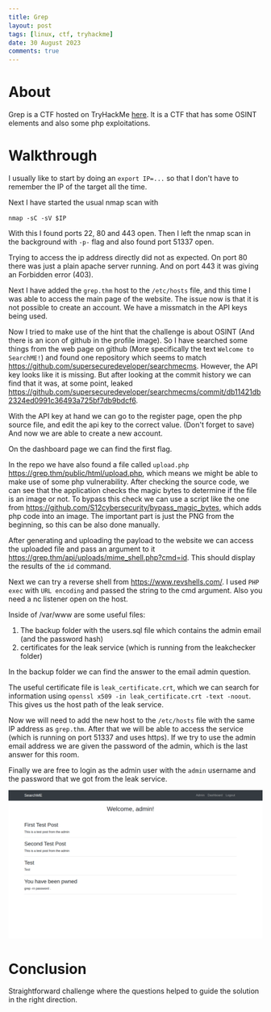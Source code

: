 ```yaml
---
title: Grep
layout: post
tags: [linux, ctf, tryhackme]
date: 30 August 2023
comments: true
---
```


# About

Grep is a CTF hosted on TryHackMe [here](https://tryhackme.com/room/greprtp).
It is a CTF that has some OSINT elements and also some php exploitations.

# Walkthrough

I usually like to start by doing an `export IP=...` so that I don't have to
remember the IP of the target all the time.

Next I have started the usual nmap scan with

```console
nmap -sC -sV $IP
```

With this I found ports 22, 80 and 443 open. Then I left the nmap scan in the
background with `-p-` flag and also found port 51337 open.

Trying to access the ip address directly did not as expected. On port 80 there
was just a plain apache server running. And on port 443 it was giving an
Forbidden error (403).

Next I have added the `grep.thm` host to the `/etc/hosts` file, and this time I
was able to access the main page of the website. The issue now is that it is
not possible to create an account. We have a missmatch in the API keys being
used.

Now I tried to make use of the hint that the challenge is about OSINT (And
there is an icon of github in the profile image). So I have searched some
things from the web page on github (More specifically the text `Welcome to
SearchME!`) and found one repository which seems to match
<https://github.com/supersecuredeveloper/searchmecms>. However, the API key
looks like it is missing. But after looking at the commit history we can find
that it was, at some point, leaked
<https://github.com/supersecuredeveloper/searchmecms/commit/db11421db2324ed0991c36493a725bf7db9bdcf6>.

With the API key at hand we can go to the register page, open the php source
file, and edit the api key to the correct value. (Don't forget to save) And now
we are able to create a new account.

On the dashboard page we can find the first flag.

In the repo we have also found a file called `upload.php`
<https://grep.thm/public/html/upload.php>, which means we might be able to make
use of some php vulnerability. After checking the source code, we can see that
the application checks the magic bytes to determine if the file is an image or
not. To bypass this check we can use a script like the one from
<https://github.com/S12cybersecurity/bypass_magic_bytes>, which adds php code
into an image. The important part is just the PNG from the beginning, so this
can be also done manually.

After generating and uploading the payload to the website we can access the
uploaded file and pass an argument to it
<https://grep.thm/api/uploads/mime_shell.php?cmd=id>. This should display the
results of the `id` command.

Next we can try a reverse shell from <https://www.revshells.com/>. I used `PHP
exec` with `URL encoding` and passed the string to the cmd argument. Also you
need a nc listener open on the host.

Inside of /var/www are some useful files:

1. The backup folder with the users.sql file which contains the admin email
   (and the password hash)
2. certificates for the leak service (which is running from the leakchecker
   folder)

In the backup folder we can find the answer to the email admin question.

The useful certificate file is `leak_certificate.crt`, which we can search for
information using `openssl x509 -in leak_certificate.crt -text -noout`. This
gives us the host path of the leak service.

Now we will need to add the new host to the `/etc/hosts` file with the same IP
address as `grep.thm`. After that we will be able to access the service (which
is running on port 51337 and uses https). If we try to use the admin email
address we are given the password of the admin, which is the last answer for
this room.

Finally we are free to login as the admin user with the `admin` username and
the password that we got from the leak service.

<p align="center">
  <img src="/images/greprtp/01-example.png" width="1000"/>
</p>

# Conclusion

Straightforward challenge where the questions helped to guide the solution in
the right direction.

